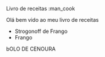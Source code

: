 Livro de receitas :man_cookOlá bem vido ao meu livro de receitas* Strogonoff de Frango* FrangobOLO DE CENOURA